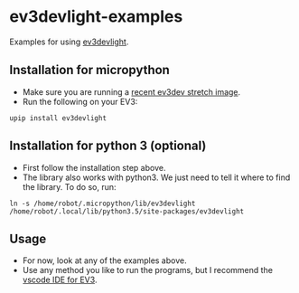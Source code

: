 # ev3devlight-examples
Examples for using [ev3devlight](https://github.com/laurensvalk/ev3devlight).

## Installation for micropython

- Make sure you are running a [recent ev3dev stretch image](https://oss.jfrog.org/list/oss-snapshot-local/org/ev3dev/brickstrap/).
- Run the following on your EV3:
```
upip install ev3devlight
```

## Installation for python 3 (optional)

- First follow the installation step above.
- The library also works with python3. We just need to tell it where to find the library. To do so, run:
```
ln -s /home/robot/.micropython/lib/ev3devlight /home/robot/.local/lib/python3.5/site-packages/ev3devlight 
```

## Usage
- For now, look at any of the examples above. 
- Use any method you like to run the programs, but I recommend the [vscode IDE for EV3](https://github.com/ev3dev/vscode-ev3dev-browser).